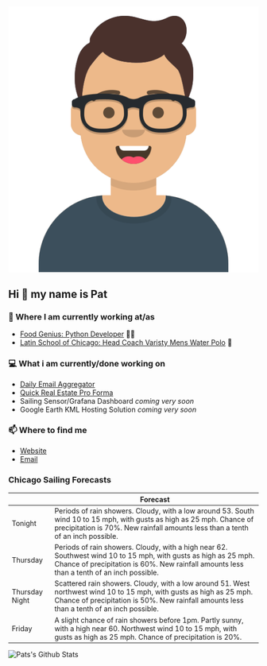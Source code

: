 [![Social banner for p-j-falconer](https://raw.githubusercontent.com/P-J-FALCONER/P-J-FALCONER/master/assets/avataaars.svg)](https://patfalconer.com/)
## Hi :wave: my name is Pat

### 💼 Where I am currently working at/as
- [Food Genius: Python Developer](https://getfoodgenius.com/) 🍔🐍
- [Latin School of Chicago: Head Coach Varisty Mens Water Polo](https://www.latinschool.org/) 🤽


### 💻 What i am currently/done working on
 - [Daily Email Aggregator](https://github.com/P-J-FALCONER/dott_daily_mail)
 - [Quick Real Estate Pro Forma](https://github.com/P-J-FALCONER/henry)
 - Sailing Sensor/Grafana Dashboard *coming very soon*
 - Google Earth KML Hosting Solution *coming very soon*

### 📫 Where to find me
 - [Website](https://patfalconer.com/)
 - [Email](mailto:patrick.j.falconer@gmail.com)


### Chicago Sailing Forecasts
|   | Forecast  |
|---|---|
| Tonight | Periods of rain showers. Cloudy, with a low around 53. South wind 10 to 15 mph, with gusts as high as 25 mph. Chance of precipitation is 70%. New rainfall amounts less than a tenth of an inch possible. |
| Thursday | Periods of rain showers. Cloudy, with a high near 62. Southwest wind 10 to 15 mph, with gusts as high as 25 mph. Chance of precipitation is 60%. New rainfall amounts less than a tenth of an inch possible. |
| Thursday Night | Scattered rain showers. Cloudy, with a low around 51. West northwest wind 10 to 15 mph, with gusts as high as 25 mph. Chance of precipitation is 50%. New rainfall amounts less than a tenth of an inch possible. |
| Friday | A slight chance of rain showers before 1pm. Partly sunny, with a high near 60. Northwest wind 10 to 15 mph, with gusts as high as 25 mph. Chance of precipitation is 20%. |

![Pats's Github Stats](https://github-readme-stats.vercel.app/api?username=p-j-falconer&show_icons=true&theme=radical)
